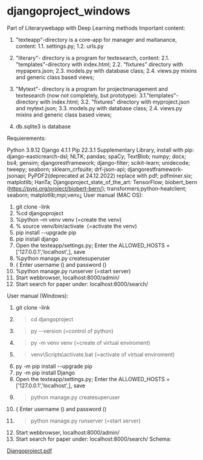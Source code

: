 # djangoproject_windows
Part of Literarywebapp with Deep Learning methods 
Important content: 

1. "texteapp"-directory is a core-app for manager and maitanance, content: 1.1. settings.py; 1.2. urls.py

2. "literary"- directory is a program for textesearch, content: 2.1. "templates"-directory with index.html; 2.2. "fixtures" directory with mypapers.json; 2.3. models.py with database class; 2.4. views.py mixins and generic class based views;

3. "Mytext"- directory is a program for projectmanagement and textesearch (now not completely, but prototype): 3.1."templates"-directory with index.html; 3.2. "fixtures" directory with myproject.json and mytext.json; 3.3. models.py with database class; 2.4. views.py mixins and generic class based views;

4. db.sqlite3 is database

Requierements: 

Python 3.9.12
Django 4.1.1
Pip 22.3.1
Supplementary Library, install with pip: 
django-easticrearch-dsl; NLTK; pandas; spaCy; TextBlob; numpy; docx; bs4; gensim; djangorestframework; django-filter; scikit-learn; unidecode; tweepy; seaborn; sklearn_crfsuite; drf-json-api; djangorestframework-jsonapi; PyPDF2(deprecated at 24.12.2022) replace with pdf; pdfminer.six; matplotlib; HanTa;
Djangoproject_state_of_the_art: TensorFlow; biobert_bern (https://pypi.org/project/biobert-bern/); transformers;python-heatclient; seaborn; matplotlib;mpi;venv¿
User manual (MAC OS):
1. git clone -link 
2. %cd djangoproject
3. %python –m venv venv (=create the venv)
4. % source venv/bin/activate  (=activate the venv)
5. pip install --upgrade pip
6. pip install django
7. Open the texteapp/settings.py; Enter the ALLOWED_HOSTS = ['127.0.0.1','localhost',], save
8. %python manage.py createsuperuser
9. { Enter username () and password ()
10. %python manage.py runserver (=start server)
11. Start webbrowser, localhost:8000/admin/
12. Start search for paper under: localhost:8000/search/

User manual (Windows):
1. git clone -link 
2. > cd djangoproject
3. > py --version (=control of python)
4. > py -m venv venv (=create of virtual enviroment)
5. > venv\Scripts\activate.bat (=activate of virtual enviroment)
6. py -m pip install --upgrade pip
7. py -m pip install Django
8. Open the texteapp/settings.py; Enter the ALLOWED_HOSTS = ['127.0.0.1','localhost',], save
9. > python manage.py createsuperuser
10. { Enter username () and password ()
11. > python manage.py runserver (=start server)
12. Start webbrowser, localhost:8000/admin/
13. Start search for paper under: localhost:8000/search/
Schema:

[Djangoproject.pdf](https://github.com/Olgjanius/djangoproject/files/10244543/Djangoproject.pdf)


 

